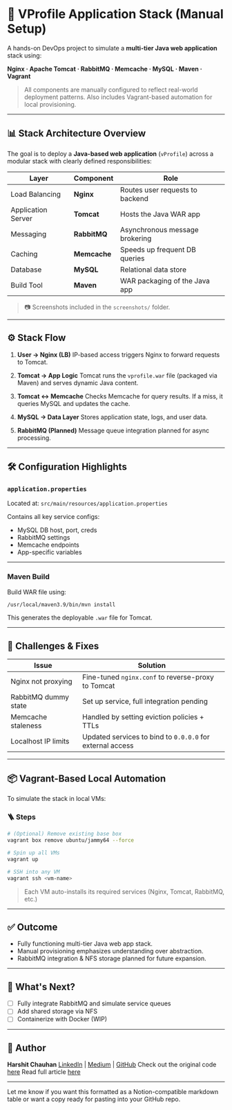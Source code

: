 # 🧱 VProfile Application Stack (Manual Setup)

A hands-on DevOps project to simulate a **multi-tier Java web application** stack using:

**Nginx · Apache Tomcat · RabbitMQ · Memcache · MySQL · Maven · Vagrant**

> All components are manually configured to reflect real-world deployment patterns. Also includes Vagrant-based automation for local provisioning.

---

## 📊 Stack Architecture Overview

The goal is to deploy a **Java-based web application** (`vProfile`) across a modular stack with clearly defined responsibilities:

| Layer              | Component    | Role                            |
| ------------------ | ------------ | ------------------------------- |
| Load Balancing     | **Nginx**    | Routes user requests to backend |
| Application Server | **Tomcat**   | Hosts the Java WAR app          |
| Messaging          | **RabbitMQ** | Asynchronous message brokering  |
| Caching            | **Memcache** | Speeds up frequent DB queries   |
| Database           | **MySQL**    | Relational data store           |
| Build Tool         | **Maven**    | WAR packaging of the Java app   |

> 📷 Screenshots included in the `screenshots/` folder.

---

## ⚙️ Stack Flow

1. **User → Nginx (LB)**
   IP-based access triggers Nginx to forward requests to Tomcat.

2. **Tomcat → App Logic**
   Tomcat runs the `vprofile.war` file (packaged via Maven) and serves dynamic Java content.

3. **Tomcat ↔ Memcache**
   Checks Memcache for query results. If a miss, it queries MySQL and updates the cache.

4. **MySQL → Data Layer**
   Stores application state, logs, and user data.

5. **RabbitMQ (Planned)**
   Message queue integration planned for async processing.

---

## 🛠️ Configuration Highlights

### `application.properties`

Located at: `src/main/resources/application.properties`

Contains all key service configs:

* MySQL DB host, port, creds
* RabbitMQ settings
* Memcache endpoints
* App-specific variables

---

### Maven Build

Build WAR file using:

```bash
/usr/local/maven3.9/bin/mvn install
```

This generates the deployable `.war` file for Tomcat.

---

## 🚧 Challenges & Fixes

| Issue                | Solution                                                  |
| -------------------- | --------------------------------------------------------- |
| Nginx not proxying   | Fine-tuned `nginx.conf` to reverse-proxy to Tomcat        |
| RabbitMQ dummy state | Set up service, full integration pending                  |
| Memcache staleness   | Handled by setting eviction policies + TTLs               |
| Localhost IP limits  | Updated services to bind to `0.0.0.0` for external access |

---

## 📦 Vagrant-Based Local Automation

To simulate the stack in local VMs:

### 🪜 Steps

```bash
# (Optional) Remove existing base box
vagrant box remove ubuntu/jammy64 --force

# Spin up all VMs
vagrant up

# SSH into any VM
vagrant ssh <vm-name>
```

> Each VM auto-installs its required services (Nginx, Tomcat, RabbitMQ, etc.)

---

## ✅ Outcome

* Fully functioning multi-tier Java web app stack.
* Manual provisioning emphasizes understanding over abstraction.
* RabbitMQ integration & NFS storage planned for future expansion.


---

## 🚀 What's Next?

* [ ] Fully integrate RabbitMQ and simulate service queues
* [ ] Add shared storage via NFS
* [ ] Containerize with Docker (WIP)

---

## 👋 Author

**Harshit Chauhan**
[LinkedIn](https://www.linkedin.com/in/harshit-chauhan-tentinqu) | [Medium](https://medium.com/@harshitchauhan2233) | [GitHub](https://github.com/tentinqu)
Check out the original code [here](https://github.com/hkhcoder/vprofile-project/tree/atom)
Read full article [here](https://github.com/hkhcoder/vprofile-project/tree/atom)

---

Let me know if you want this formatted as a Notion-compatible markdown table or want a copy ready for pasting into your GitHub repo.
